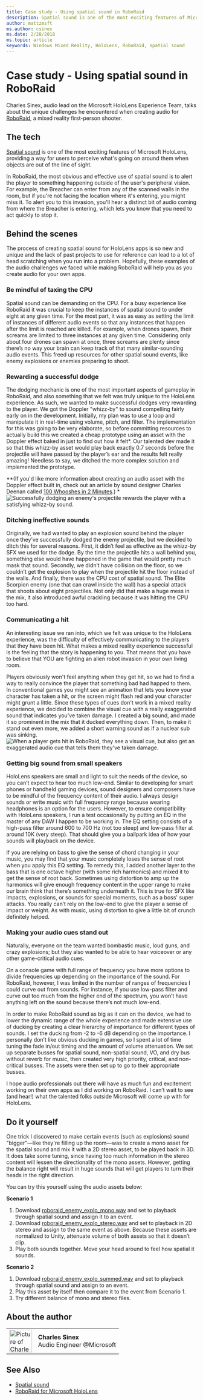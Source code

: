 ```yaml
---
title: Case study - Using spatial sound in RoboRaid
description: Spatial sound is one of the most exciting features of Microsoft HoloLens, providing a way for users to perceive what's going on around them when objects are out of the line of sight.
author: mattzmsft
ms.author: csinex
ms.date: 2/28/2018
ms.topic: article
keywords: Windows Mixed Reality, HoloLens, RoboRaid, spatial sound
---
```




# Case study - Using spatial sound in RoboRaid

Charles Sinex, audio lead on the Microsoft HoloLens Experience Team, talks about the unique challenges he encountered when creating audio for [RoboRaid](https://www.microsoft.com/microsoft-hololens/en-us/apps/RoboRaid), a mixed reality first-person shooter.

## The tech

[Spatial sound](spatial-sound.md) is one of the most exciting features of Microsoft HoloLens, providing a way for users to perceive what's going on around them when objects are out of the line of sight.

In RoboRaid, the most obvious and effective use of spatial sound is to alert the player to something happening outside of the user's peripheral vision. For example, the Breacher can enter from any of the scanned walls in the room, but if you're not facing the location where it's entering, you might miss it. To alert you to this invasion, you'll hear a distinct bit of audio coming from where the Breacher is entering, which lets you know that you need to act quickly to stop it.

## Behind the scenes

The process of creating spatial sound for HoloLens apps is so new and unique and the lack of past projects to use for reference can lead to a lot of head scratching when you run into a problem. Hopefully, these examples of the audio challenges we faced while making RoboRaid will help you as you create audio for your own apps.

### Be mindful of taxing the CPU

Spatial sound can be demanding on the CPU. For a busy experience like RoboRaid it was crucial to keep the instances of spatial sound to under eight at any given time. For the most part, it was as easy as setting the limit of instances of different audio events so that any instances that happen after the limit is reached are killed. For example, when drones spawn, their screams are limited to three instances at any given time. Considering only about four drones can spawn at once, three screams are plenty since there’s no way your brain can keep track of that many similar-sounding audio events. This freed up resources for other spatial sound events, like enemy explosions or enemies preparing to shoot.

### Rewarding a successful dodge

The dodging mechanic is one of the most important aspects of gameplay in RoboRaid, and also something that we felt was truly unique to the HoloLens experience. As such, we wanted to make successful dodges very rewarding to the player. We got the Doppler "whizz-by" to sound compelling fairly early on in the development. Initially, my plan was to use a loop and manipulate it in real-time using volume, pitch, and filter. The implementation for this was going to be very elaborate, so before committing resources to actually build this we created a cheap prototype using an asset with the Doppler effect baked in just to find out how it felt*. Our talented dev made it so that this whizz-by asset would play back exactly 0.7 seconds before the projectile will have passed by the player’s ear and the results felt really amazing! Needless to say, we ditched the more complex solution and implemented the prototype.

**(If you'd like more information about creating an audio asset with the Doppler effect built in, check out an article by sound designer Charles Deenan called [100 Whooshes in 2 Minutes](http://designingsound.org/2010/02/charles-deenen-special-100-whooshes-in-2-minutes/).) * 
<br>
![Successfully dodging an enemy's projectile rewards the player with a satisfying whizz-by sound.](images/successful-dodge-roboraid-500px.jpg)

### Ditching ineffective sounds

Originally, we had wanted to play an explosion sound behind the player once they’ve successfully dodged the enemy projectile, but we decided to ditch this for several reasons. First, it didn’t feel as effective as the whizz-by SFX we used for the dodge. By the time the projectile hits a wall behind you, something else would have happened in the game that would pretty much mask that sound. Secondly, we didn’t have collision on the floor, so we couldn’t get the explosion to play when the projectile hit the floor instead of the walls. And finally, there was the CPU cost of spatial sound. The Elite Scorpion enemy (one that can crawl inside the wall) has a special attack that shoots about eight projectiles. Not only did that make a huge mess in the mix, it also introduced awful crackling because it was hitting the CPU too hard.

### Communicating a hit

An interesting issue we ran into, which we felt was unique to the HoloLens experience, was the difficulty of effectively communicating to the players that they have been hit. What makes a mixed reality experience successful is the feeling that the story is happening to you. That means that you have to believe that YOU are fighting an alien robot invasion in your own living room.

Players obviously won't feel anything when they get hit, so we had to find a way to really convince the player that something bad had happed to them. In conventional games you might see an animation that lets you know your character has taken a hit, or the screen might flash red and your character might grunt a little. Since these types of cues don't work in a mixed reality experience, we decided to combine the visual cue with a really exaggerated sound that indicates you've taken damage. I created a big sound, and made it so prominent in the mix that it ducked everything down. Then, to make it stand out even more, we added a short warning sound as if a nuclear sub was sinking. 
<br>
![When a player gets hit in RoboRaid, they see a visual cue, but also get an exaggerated audio cue that tells them they've taken damage.](images/player-hit-roboraid-500px.jpg)

### Getting big sound from small speakers

HoloLens speakers are small and light to suit the needs of the device, so you can’t expect to hear too much low-end. Similar to developing for smart phones or handheld gaming devices, sound designers and composers have to be mindful of the frequency content of their audio. I always design sounds or write music with full frequency range because wearing headphones is an option for the users. However, to ensure compatibility with HoloLens speakers, I run a test occasionally by putting an EQ in the master of any DAW I happen to be working in. The EQ setting consists of a high-pass filter around 600 to 700 Hz (not too steep) and low-pass filter at around 10K (very steep). That should give you a ballpark idea of how your sounds will playback on the device.

If you are relying on bass to give the sense of chord changing in your music, you may find that your music completely loses the sense of root when you apply this EQ setting. To remedy this, I added another layer to the bass that is one octave higher (with some rich harmonics) and mixed it to get the sense of root back. Sometimes using distortion to amp up the harmonics will give enough frequency content in the upper range to make our brain think that there’s something underneath it. This is true for SFX like impacts, explosions, or sounds for special moments, such as a boss' super attacks. You really can’t rely on the low-end to give the player a sense of impact or weight. As with music, using distortion to give a little bit of crunch definitely helped.

### Making your audio cues stand out

Naturally, everyone on the team wanted bombastic music, loud guns, and crazy explosions; but they also wanted to be able to hear voiceover or any other game-critical audio cues.

On a console game with full range of frequency you have more options to divide frequencies up depending on the importance of the sound. For RoboRaid, however, I was limited in the number of ranges of frequencies I could curve out from sounds. For instance, if you use low-pass filter and curve out too much from the higher end of the spectrum, you won’t have anything left on the sound because there’s not much low-end.

In order to make RoboRaid sound as big as it can on the device, we had to lower the dynamic range of the whole experience and made extensive use of ducking by creating a clear hierarchy of importance for different types of sounds. I set the ducking from -2 to -6 dB depending on the importance. I personally don’t like obvious ducking in games, so I spent a lot of time tuning the fade in/out timing and the amount of volume attenuation. We set up separate busses for spatial sound, non-spatial sound, VO, and dry bus without reverb for music, then created very high priority, critical, and non-critical busses. The assets were then set up to go to their appropriate busses.

I hope audio professionals out there will have as much fun and excitement working on their own apps as I did working on RoboRaid. I can’t wait to see (and hear!) what the talented folks outside Microsoft will come up with for HoloLens.

## Do it yourself

One trick I discovered to make certain events (such as explosions) sound "bigger"—like they're filling up the room—was to create a mono asset for the spatial sound and mix it with a 2D stereo asset, to be played back in 3D. It does take some tuning, since having too much information in the stereo content will lessen the directionality of the mono assets. However, getting the balance right will result in huge sounds that will get players to turn their heads in the right direction.

You can try this yourself using the audio assets below:

**Scenario 1**
1. Download [roboraid_enemy_explo_mono.wav](images/roboraid-enemy-explo-mono.wav) and set to playback through spatial sound and assign it to an event.
2. Download [roboraid_enemy_explo_stereo.wav](images/roboraid-enemy-explo-stereo.wav) and set to playback in 2D stereo and assign to the same event as above. Because these assets are normalized to Unity, attenuate volume of both assets so that it doesn’t clip.
3. Play both sounds together. Move your head around to feel how spatial it sounds.

**Scenario 2**
1. Download [roboraid_enemy_explo_summed.wav](images/roboraid-enemy-explo-summed.wav) and set to playback through spatial sound and assign to an event.
2. Play this asset by itself then compare it to the event from Scenario 1.
3. Try different balance of mono and stereo files.

## About the author

<table style="border-collapse:collapse">
<tr>
<td style="border-style: none" width="60px"><img alt="Picture of Charles Sinex" width="60" height="60" src="images/genericusertile.jpg"></td>
<td style="border-style: none"><b>Charles Sinex</b><br>Audio Engineer @Microsoft</td>
</tr>
</table>

## See Also
* [Spatial sound](spatial-sound.md)
* [RoboRaid for Microsoft HoloLens](https://www.microsoft.com/microsoft-hololens/en-us/apps/RoboRaid)
